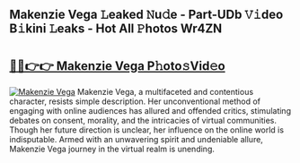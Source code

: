 ## Makenzie Vega 𝙻eaked 𝙽u𝚍e - Part-UDb 𝚅𝚒deo B𝚒kini 𝙻eaks - Hot All 𝙿hotos Wr4ZN

# <h2><a href="http://ld3lz1.urlbe.top/?page=Makenzie+Vega">🔗🔗👉👉 Makenzie Vega P𝚑oto𝚜Vid𝚎o</a></h2>

[![Makenzie Vega](https://i.imgur.com/eBuTRDB.gif)](http://ld3lz1.urlbe.top/?page=Makenzie+Vega)
Makenzie Vega, a multifaceted and contentious character, resists simple description. Her unconventional method of engaging with online audiences has allured and offended critics, stimulating debates on consent, morality, and the intricacies of virtual communities. Though her future direction is unclear, her influence on the online world is indisputable. Armed with an unwavering spirit and undeniable allure, Makenzie Vega journey in the virtual realm is unending.
